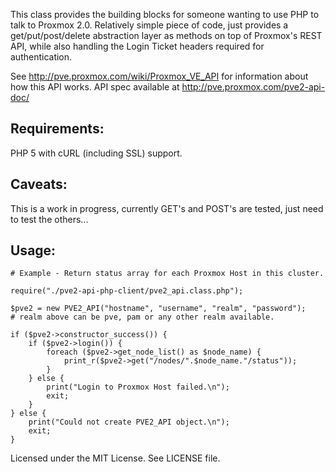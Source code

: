 This class provides the building blocks for someone wanting to use PHP to talk to Proxmox 2.0.
Relatively simple piece of code, just provides a get/put/post/delete abstraction layer as methods
on top of Proxmox's REST API, while also handling the Login Ticket headers required for authentication.

See http://pve.proxmox.com/wiki/Proxmox_VE_API for information about how this API works.
API spec available at http://pve.proxmox.com/pve2-api-doc/

## Requirements: ##

PHP 5 with cURL (including SSL) support.

## Caveats: ##

This is a work in progress, currently GET's and POST's are tested, just need to test the others...

## Usage: ##

    # Example - Return status array for each Proxmox Host in this cluster.

    require("./pve2-api-php-client/pve2_api.class.php");

    $pve2 = new PVE2_API("hostname", "username", "realm", "password");
    # realm above can be pve, pam or any other realm available.

    if ($pve2->constructor_success()) {
        if ($pve2->login()) {
            foreach ($pve2->get_node_list() as $node_name) {
                print_r($pve2->get("/nodes/".$node_name."/status"));
            }
        } else {
            print("Login to Proxmox Host failed.\n");
            exit;
        }
    } else {
        print("Could not create PVE2_API object.\n");
        exit;
    }


Licensed under the MIT License.
See LICENSE file.
